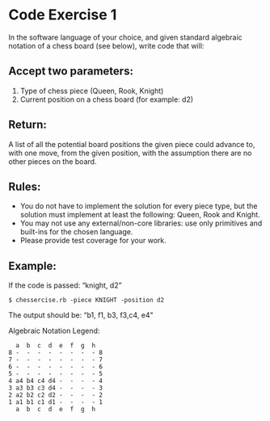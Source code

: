 Code Exercise 1
===============

In the software language of your choice, and given standard algebraic notation of a chess board (see below), write code that will:

Accept two parameters:
----------------------

1. Type of chess piece (Queen, Rook, Knight)
2. Current position on a chess board (for example: d2)

Return:
-------

A list of all the potential board positions the given piece could advance to, with one move, from the given position, with the assumption there are
no other pieces on the board.

Rules:
------

- You do not have to implement the solution for every piece type, but the solution must implement at least the following: Queen, Rook and Knight.
- You may not use any external/non-core libraries: use only primitives and built-ins for the chosen language.
- Please provide test coverage for your work.

Example:
--------

If the code is passed: “knight, d2”
```
$ chessercise.rb -piece KNIGHT -position d2
```

The output should be: “b1, f1, b3, f3,c4, e4"

Algebraic Notation Legend:

```
  a  b  c  d  e  f  g  h
8 -  -  -  -  -  -  -  - 8
7 -  -  -  -  -  -  -  - 7
6 -  -  -  -  -  -  -  - 6
5 -  -  -  -  -  -  -  - 5
4 a4 b4 c4 d4 -  -  -  - 4
3 a3 b3 c3 d4 -  -  -  - 3
2 a2 b2 c2 d2 -  -  -  - 2
1 a1 b1 c1 d1 -  -  -  - 1
  a  b  c  d  e  f  g  h  
```
